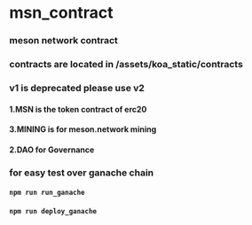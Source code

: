 # msn_contract
### meson network contract 

### contracts are located in /assets/koa_static/contracts
### v1 is deprecated please use v2

#### 1.MSN is the token contract of erc20
#### 3.MINING is for meson.network mining 
#### 2.DAO for Governance

### for easy test over ganache chain
#### ```npm run run_ganache```
#### ```npm run deploy_ganache```


 
